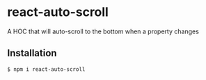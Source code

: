 # react-auto-scroll

A HOC that will auto-scroll to the bottom when a property changes

## Installation

```sh
$ npm i react-auto-scroll
```
